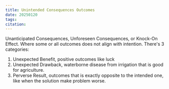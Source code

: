 ```yaml
---
title: Unintended Consequences Outcomes
date: 20250120
tags: 
citation:
---
```

Unanticipated Consequences, Unforeseen Consequences, or Knock-On Effect. Where some or all outcomes does not align with intention. There's 3 categories:
1. Unexpected Benefit, positive outcomes like luck
2. Unexpected Drawback, waterborne disease from irrigation that is good for agriculture.
3. Perverse Result, outcomes that is exactly opposite to the intended one, like when the solution make problem worse.